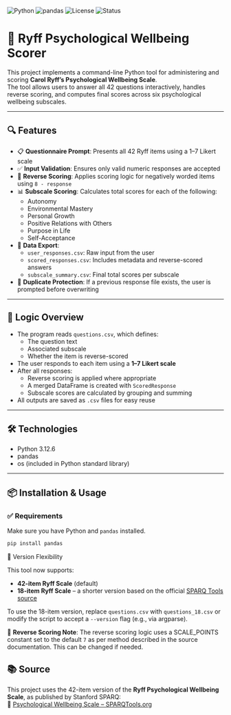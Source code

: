 ![Python](https://img.shields.io/badge/Python-3.12-blue?logo=python&logoColor=white)
![pandas](https://img.shields.io/badge/pandas-Required-blue?logo=pandas)
![License](https://img.shields.io/badge/License-MIT-green)
![Status](https://img.shields.io/badge/status-Active-brightgreen)


# 🎯 Ryff Psychological Wellbeing Scorer

This project implements a command-line Python tool for administering and scoring **Carol Ryff’s Psychological Wellbeing Scale**.  
The tool allows users to answer all 42 questions interactively, handles reverse scoring, and computes final scores across six psychological wellbeing subscales.

---

## 🔍 Features

- 📋 **Questionnaire Prompt**: Presents all 42 Ryff items using a 1–7 Likert scale  
- ✅ **Input Validation**: Ensures only valid numeric responses are accepted  
- 🔄 **Reverse Scoring**: Applies scoring logic for negatively worded items using `8 - response`  
- 📊 **Subscale Scoring**: Calculates total scores for each of the following:
  - Autonomy  
  - Environmental Mastery  
  - Personal Growth  
  - Positive Relations with Others  
  - Purpose in Life  
  - Self-Acceptance  
- 💾 **Data Export**:
  - `user_responses.csv`: Raw input from the user
  - `scored_responses.csv`: Includes metadata and reverse-scored answers
  - `subscale_summary.csv`: Final total scores per subscale
- 🚫 **Duplicate Protection**: If a previous response file exists, the user is prompted before overwriting

---

## 📃 Logic Overview

- The program reads `questions.csv`, which defines:
  - The question text
  - Associated subscale
  - Whether the item is reverse-scored  
- The user responds to each item using a **1–7 Likert scale**
- After all responses:
  - Reverse scoring is applied where appropriate
  - A merged DataFrame is created with `ScoredResponse`
  - Subscale scores are calculated by grouping and summing
- All outputs are saved as `.csv` files for easy reuse

---

## 🛠️ Technologies

- Python 3.12.6  
- pandas  
- os (included in Python standard library)

---

## 📦 Installation & Usage

### ✅ Requirements

Make sure you have Python and `pandas` installed.

```bash
pip install pandas
```

🧩 Version Flexibility

This tool now supports:

- **42-item Ryff Scale** (default)
- **18-item Ryff Scale** – a shorter version based on the official [SPARQ Tools source](https://sparqtools.org/mobility-measure/psychological-wellbeing-scale/)

To use the 18-item version, replace `questions.csv` with `questions_18.csv` or modify the script to accept a `--version` flag (e.g., via argparse).

🔄 **Reverse Scoring Note**:
The reverse scoring logic uses a SCALE_POINTS constant set to the default `7` as per method described in the source documentation. This can be changed if needed.

## 📚 Source

This project uses the 42-item version of the **Ryff Psychological Wellbeing Scale**, as published by Stanford SPARQ:  
🔗 [Psychological Wellbeing Scale – SPARQTools.org](https://sparqtools.org/mobility-measure/psychological-wellbeing-scale/)

